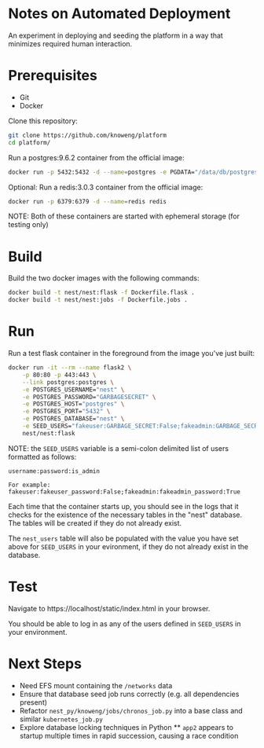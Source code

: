 # Notes on Automated Deployment
An experiment in deploying and seeding the platform in a way that minimizes required human interaction.

# Prerequisites
* Git
* Docker

Clone this repository:
```bash
git clone https://github.com/knoweng/platform
cd platform/
```

Run a postgres:9.6.2 container from the official image:
```bash
docker run -p 5432:5432 -d --name=postgres -e PGDATA="/data/db/postgres" -e POSTGRES_USER="nest" -e POSTGRES_PASSWORD="GARBAGESECRET" postgres:9.6.2
```

Optional: Run a redis:3.0.3 container from the official image:
```bash
docker run -p 6379:6379 -d --name=redis redis
```

NOTE: Both of these containers are started with ephemeral storage (for testing only)

# Build
Build the two docker images with the following commands:
```bash
docker build -t nest/nest:flask -f Dockerfile.flask .
docker build -t nest/nest:jobs -f Dockerfile.jobs .
```

# Run
Run a test flask container in the foreground from the image you've just built:
```bash
docker run -it --rm --name flask2 \
    -p 80:80 -p 443:443 \
    --link postgres:postgres \
    -e POSTGRES_USERNAME="nest" \
    -e POSTGRES_PASSWORD="GARBAGESECRET" \
    -e POSTGRES_HOST="postgres" \
    -e POSTGRES_PORT="5432" \
    -e POSTGRES_DATABASE="nest" \
    -e SEED_USERS="fakeuser:GARBAGE_SECRET:False;fakeadmin:GARBAGE_SECRET:True" \
    nest/nest:flask
```
NOTE: the `SEED_USERS` variable is a semi-colon delimited list of users formatted as follows:
```
username:password:is_admin

For example:
fakeuser:fakeuser_password:False;fakeadmin:fakeadmin_password:True
```

Each time that the container starts up, you should see in the logs that it checks for the existence of the necessary tables in the "nest" database. The tables will be created if they do not already exist.

The `nest_users` table will also be populated with the value you have set above for `SEED_USERS` in your evironment, if they do not already exist in the database.

# Test
Navigate to https://localhost/static/index.html in your browser.

You should be able to log in as any of the users defined in `SEED_USERS` in your environment.

# Next Steps
* Need EFS mount containing the `/networks` data
* Ensure that database seed job runs correctly (e.g. all dependencies present)
* Refactor `nest_py/knoweng/jobs/chronos_job.py` into a base class and similar `kubernetes_job.py`
* Explore database locking techniques in Python
** `app2` appears to startup multiple times in rapid succession, causing a race condition
